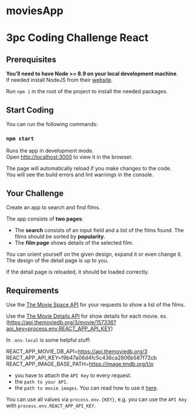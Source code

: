# moviesApp
# 3pc Coding Challenge React

## Prerequisites

**You’ll need to have Node >= 8.9 on your local development machine**.<br>
If needed install NodeJS from their [website](https://nodejs.org/en/).

Run `npm i` in the root of the project to install the needed packages.

## Start Coding

You can run the following commands:

### `npm start`

Runs the app in development mode.<br />
Open [http://localhost:3000](http://localhost:3000) to view it in the browser.

The page will automatically reload if you make changes to the code.<br />
You will see the build errors and lint warnings in the console.

## Your Challenge

Create an app to search and find films.

The app consists of **two pages**:

- The **search** consists of an input field and a list of the films found. The films should be sorted by **popularity**.
- The **film page** shows details of the selected film.

You can orient yourself on the given design, expand it or even change it.
The design of the detail page is up to you.

If the detail page is reloaded, it should be loaded correctly.

## Requirements

Use the [The Movie Space API](https://api.themoviedb.org/3/discover/movie?with_keywords=9882&&with_genres=18&&api_key=process.env.REACT_APP_API_KEY) for your requests to show a list of the films.


Use the [The Movie Details API](https://api.themoviedb.org/3/movie/{Movie_ID}?api_key=process.env.REACT_APP_API_KEY) for show details for each movie. 
ex. (https://api.themoviedb.org/3/movie/157336?api_key=process.env.REACT_APP_API_KEY)

In `.env.local` is some helpful stuff:

REACT_APP_MOVIE_DB_API=https://api.themoviedb.org/3
REACT_APP_API_KEY=f9b47a06d4fc5c436ca2806b587f72cb
REACT_APP_IMAGE_BASE_PATH=https://image.tmdb.org/t/p

- you have to attach the `API Key` to every request.
- the `path to your API`.
- the `path to movie images`. You can read how to use it [here](https://developers.themoviedb.org/3/getting-started/images).

You can use all values ​​via `process.env.{KEY}`, e.g. you can use the `API Key` with `process.env.REACT_APP_API_KEY`.